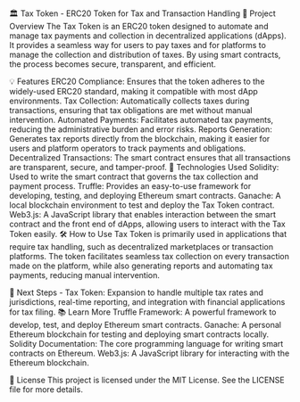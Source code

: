 🏛️ Tax Token - ERC20 Token for Tax and Transaction Handling
📝 Project Overview
The Tax Token is an ERC20 token designed to automate and manage tax payments and collection in decentralized applications (dApps). It provides a seamless way for users to pay taxes and for platforms to manage the collection and distribution of taxes. By using smart contracts, the process becomes secure, transparent, and efficient.

💡 Features
ERC20 Compliance: Ensures that the token adheres to the widely-used ERC20 standard, making it compatible with most dApp environments.
Tax Collection: Automatically collects taxes during transactions, ensuring that tax obligations are met without manual intervention.
Automated Payments: Facilitates automated tax payments, reducing the administrative burden and error risks.
Reports Generation: Generates tax reports directly from the blockchain, making it easier for users and platform operators to track payments and obligations.
Decentralized Transactions: The smart contract ensures that all transactions are transparent, secure, and tamper-proof.
🔧 Technologies Used
Solidity: Used to write the smart contract that governs the tax collection and payment process.
Truffle: Provides an easy-to-use framework for developing, testing, and deploying Ethereum smart contracts.
Ganache: A local blockchain environment to test and deploy the Tax Token contract.
Web3.js: A JavaScript library that enables interaction between the smart contract and the front end of dApps, allowing users to interact with the Tax Token easily.
🛠️ How to Use
Tax Token is primarily used in applications that require tax handling, such as decentralized marketplaces or transaction platforms.
The token facilitates seamless tax collection on every transaction made on the platform, while also generating reports and automating tax payments, reducing manual intervention.

🚀 Next Steps -
Tax Token: Expansion to handle multiple tax rates and jurisdictions, real-time reporting, and integration with financial applications for tax filing.
📚 Learn More
Truffle Framework: A powerful framework to develop, test, and deploy Ethereum smart contracts.
Ganache: A personal Ethereum blockchain for testing and deploying smart contracts locally.
Solidity Documentation: The core programming language for writing smart contracts on Ethereum.
Web3.js: A JavaScript library for interacting with the Ethereum blockchain.

📢 License
This project is licensed under the MIT License. See the LICENSE file for more details.

